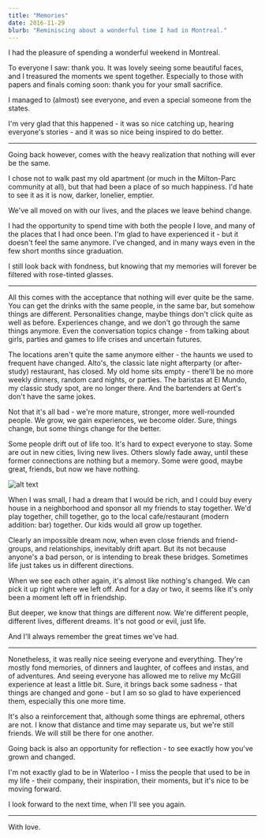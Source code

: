 ```yaml
---
title: "Memories"
date: 2016-11-29
blurb: "Reminiscing about a wonderful time I had in Montreal."
---
```


I had the pleasure of spending a wonderful weekend in Montreal.

To everyone I saw: thank you. It was lovely seeing some beautiful faces, and I treasured the moments we spent together. Especially to those with papers and finals coming soon: thank you for your small sacrifice.

I managed to (almost) see everyone, and even a special someone from the states.

I'm very glad that this happened - it was so nice catching up, hearing everyone's stories - and it was so nice being inspired to do better.

---

Going back however, comes with the heavy realization that nothing will ever be the same.

I chose not to walk past my old apartment (or much in the Milton-Parc community at all), but that had been a place of so much happiness. I'd hate to see it as it is now, darker, lonelier, emptier.

We've all moved on with our lives, and the places we leave behind change.

I had the opportunity to spend time with both the people I love, and many of the places that I had once been. I'm glad to have experienced it - but it doesn't feel the same anymore. I've changed, and in many ways even in the few short months since graduation.

I still look back with fondness, but knowing that my memories will forever be filtered with rose-tinted glasses.

---

All this comes with the acceptance that nothing will ever quite be the same. You can get the drinks with the same people, in the same bar, but somehow things are different. Personalities change, maybe things don't click quite as well as before. Experiences change, and we don't go through the same things anymore. Even the conversation topics change - from talking about girls, parties and games to life crises and uncertain futures.

The locations aren't quite the same anymore either - the haunts we used to frequent have changed. Alto's, the classic late night afterparty (or after-study) restaurant, has closed. My old home sits empty - there'll be no more weekly dinners, random card nights, or parties. The baristas at El Mundo, my classic study spot, are no longer there. And the bartenders at Gert's don't have the same jokes.

Not that it's all bad - we're more mature, stronger, more well-rounded people. We grow, we gain experiences, we become older. Sure, things change, but some things change for the better.

Some people drift out of life too. It's hard to expect everyone to stay. Some are out in new cities, living new lives. Others slowly fade away, until these former connections are nothing but a memory. Some were good, maybe great, friends, but now we have nothing.

![alt text](https://imgur.com/0KHDfIz "Sunset over a beautiful city")

When I was small, I had a dream that I would be rich, and I could buy every house in a neighborhood and sponsor all my friends to stay together. We'd play together, chill together, go to the local cafe/restaurant (modern addition: bar) together. Our kids would all grow up together.

Clearly an impossible dream now, when even close friends and friend-groups, and relationships, inevitably drift apart. But its not because anyone's a bad person, or is intending to break these bridges. Sometimes life just takes us in different directions.

When we see each other again, it's almost like nothing's changed. We can pick it up right where we left off. And for a day or two, it seems like it's only been a moment left off in friendship.

But deeper, we know that things are different now. We're different people, different lives, different dreams. It's not good or evil, just life.

And I'll always remember the great times we've had.

---

Nonetheless, it was really nice seeing everyone and everything. They're mostly fond memories, of dinners and laughter, of coffees and instas, and of adventures. And seeing everyone has allowed me to relive my McGill experience at least a little bit. Sure, it brings back some sadness - that things are changed and gone - but I am so so glad to have experienced them, especially this one more time.

It's also a reinforcement that, although some things are ephremal, others are not. I know that distance and time may separate us, but we're still friends. We will still be there for one another.

Going back is also an opportunity for reflection - to see exactly how you've grown and changed.

I'm not exactly glad to be in Waterloo - I miss the people that used to be in my life - their company, their inspiration, their moments, but it's nice to be moving forward.

I look forward to the next time, when I'll see you again.

---

With love.